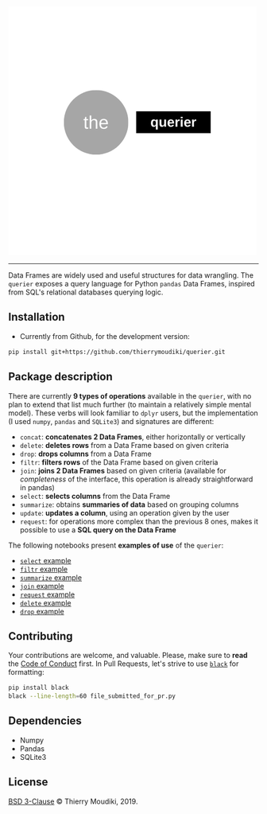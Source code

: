 ![querier logo](the-querier.png)

<hr>  

Data Frames are widely used and useful structures for data wrangling. The `querier`  exposes a query language for Python `pandas` Data Frames, inspired from SQL's relational databases querying logic. 

## Installation 

- Currently from Github, for the development version: 

```bash
pip install git+https://github.com/thierrymoudiki/querier.git
```

## Package description

There are currently __9 types of operations__ available in the `querier`, with no plan to extend that list much further (to maintain a relatively simple mental model). These verbs will look familiar to `dplyr` users, but the implementation (I used `numpy`, `pandas` and `SQLite3`) and signatures are different: 

- `concat`: __concatenates 2 Data Frames__, either horizontally or vertically
- `delete`: __deletes rows__ from a Data Frame based on given criteria
- `drop`: __drops columns__ from a Data Frame
- `filtr`: __filters rows__ of the Data Frame based on given criteria
- `join`: __joins 2 Data Frames__ based on given criteria (available for _completeness_ of the interface, this operation is already straightforward in pandas)
- `select`: __selects columns__ from the Data Frame
- `summarize`: obtains __summaries of data__ based on grouping columns
- `update`: __updates a column__, using an operation given by the user
- `request`: for operations more complex than the previous 8 ones, makes it possible to use a __SQL query on the Data Frame__

The following notebooks present __examples of use__ of the `querier`: 

- [`select` example](/querier/demo/thierrymoudiki_231019_select.ipynb)
- [`filtr` example](/querier/demo/thierrymoudiki_231019_filtr.ipynb)
- [`summarize` example](/querier/demo/thierrymoudiki_231019_summarize.ipynb)
- [`join` example](/querier/demo/thierrymoudiki_231019_join.ipynb)
- [`request` example](/querier/demo/thierrymoudiki_231019_request.ipynb)
- [`delete` example](/querier/demo/thierrymoudiki_241019_delete.ipynb)
- [`drop` example](/querier/demo/thierrymoudiki_241019_drop.ipynb)


## Contributing

Your contributions are welcome, and valuable. Please, make sure to __read__ the [Code of Conduct](CONTRIBUTING.md) first. In Pull Requests, let's strive to use [`black`](https://black.readthedocs.io/en/stable/) for formatting: 

```bash
pip install black
black --line-length=60 file_submitted_for_pr.py
```

## Dependencies 

- Numpy
- Pandas
- SQLite3

## License

[BSD 3-Clause](LICENSE) © Thierry Moudiki, 2019. 


